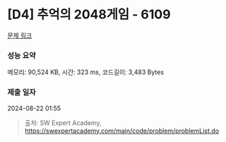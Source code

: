 # [D4] 추억의 2048게임 - 6109 

[문제 링크](https://swexpertacademy.com/main/code/problem/problemDetail.do?contestProbId=AWbrg9uabZsDFAWQ) 

### 성능 요약

메모리: 90,524 KB, 시간: 323 ms, 코드길이: 3,483 Bytes

### 제출 일자

2024-08-22 01:55



> 출처: SW Expert Academy, https://swexpertacademy.com/main/code/problem/problemList.do